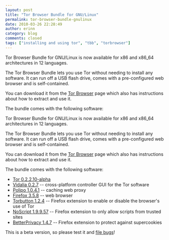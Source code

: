 ```yaml
---
layout: post
title: "Tor Browser Bundle for GNU/Linux"
permalink: tor-browser-bundle-gnulinux
date: 2010-03-26 22:28:49
author: erinn
category: blog
comments: closed
tags: ["installing and using tor", "tbb", "torbrowser"]
---
```


Tor Browser Bundle for GNU/Linux is now available for x86 and x86\_64 architectures in 12 languages.

The Tor Browser Bundle lets you use Tor without needing to install any software. It can run off a USB flash drive, comes with a pre-configured web browser and is self-contained.

You can download it from the [Tor Browser](http://www.torproject.org/torbrowser/) page which also has instructions about how to extract and use it.

The bundle comes with the following software:

<!-- more -->

Tor Browser Bundle for GNU/Linux is now available for x86 and x86\_64 architectures in 12 languages.

The Tor Browser Bundle lets you use Tor without needing to install any software. It can run off a USB flash drive, comes with a pre-configured web browser and is self-contained.

You can download it from the [Tor Browser](http://www.torproject.org/torbrowser/) page which also has instructions about how to extract and use it.

The bundle comes with the following software:

-   [Tor 0.2.2.10-alpha](https://www.torproject.org/)
-   [Vidalia 0.2.7](https://www.torproject.org/vidalia/) -- cross-platform controller GUI for the Tor software
-   [Polipo 1.0.4.1](https://www.pps.jussieu.fr/~jch/software/polipo/) -- caching web proxy
-   [Firefox 3.5.8](http://www.mozilla.com/firefox/) -- web browser
-   [Torbutton 1.2.4](https://www.torproject.org/torbutton/) -- Firefox extension to enable or disable the browser's use of Tor
-   [NoScript 1.9.9.57](http://noscript.net/) -- Firefox extension to only allow scripts from trusted sites
-   [BetterPrivacy 1.4.7](https://addons.mozilla.org/en-US/firefox/addon/6623) -- Firefox extension to protect against supercookies

This is a beta version, so please test it and [file bugs](https://bugs.torproject.org/)!
